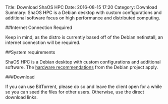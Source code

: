 Title: Download ShaOS HPC
Date: 2016-08-15 17:20
Category: Download
Summary: ShaOS HPC is a Debian desktop with custom configurations and additional software focus on high performance and distributed computing.


##Internet Connection Required

Keep in mind, as the distro is currently based off of the Debian netinstall, an internet connection will be required.

##System requirements

ShaOS HPC is a Debian desktop with custom configurations and additional software. The [hardware recommendations](https://www.debian.org/releases/jessie/amd64/ch03s04.html.en) from the Debian project apply.

###Download

If you can use BitTorrent, please do so and leave the client open for a while so you can seed the files for other users. Otherwise, use the direct download links.
